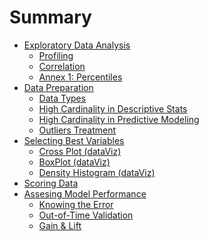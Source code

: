 # Summary

* [Exploratory Data Analysis]()
  * [Profiling](exploratory_data_analysis/profiling.md)
  * [Correlation](exploratory_data_analysis/correlation.md)
  * [Annex 1: Percentiles](exploratory_data_analysis/annex_1_profiling_percentiles.md)
* [Data Preparation]()
  * [Data Types](data_preparation/data_types.md)
  * [High Cardinality in Descriptive Stats](data_preparation/high_cardinality_descriptive_stats.md)
  * [High Cardinality in Predictive Modeling](data_preparation/high_cardinality_predictive_modeling.md)
  * [Outliers Treatment](data_preparation/outliers_treatment.md)
* [Selecting Best Variables](selecting_best_variables/introduction.md)
  * [Cross Plot (dataViz)](selecting_best_variables/cross_plot.md)
  * [BoxPlot (dataViz)](selecting_best_variables/plotar_boxplot.md)
  * [Density Histogram (dataViz)](selecting_best_variables/plotar_histdens.md)
* [Scoring Data](scoring/scoring.md)
* [Assesing Model Performance](model_performance/introduction.md)
  * [Knowing the Error](model_performance/knowing_the_error.md)
  * [Out-of-Time Validation](model_performance/out_of_time_validation.md)
  * [Gain & Lift](model_performance/gain_lift.md)
